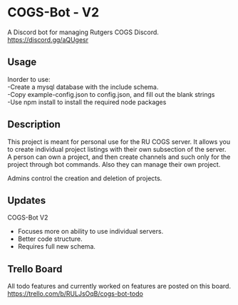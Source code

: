 # COGS-Bot - V2
A Discord bot for managing Rutgers COGS Discord. https://discord.gg/aQUgesr

## Usage

Inorder to use:  
  -Create a mysql database with the include schema.  
  -Copy example-config.json to config.json, and fill out the blank strings  
  -Use npm install to install the required node packages  

## Description

This project is meant for personal use for the RU COGS server.
It allows you to create individual project listings with their own subsection of the server. A person can own a project, and then create channels and such only for the project through bot commands. Also they can manage their own project.

Admins control the creation and deletion of projects.

## Updates

COGS-Bot V2
- Focuses more on ability to use individual servers.
- Better code structure.
- Requires full new schema.

## Trello Board

All todo features and currently worked on features are posted on this board. https://trello.com/b/RULJsOqB/cogs-bot-todo
